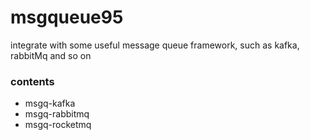 # msgqueue95
integrate with some useful message queue framework, such as kafka, rabbitMq and so on

### contents
- msgq-kafka
- msgq-rabbitmq
- msgq-rocketmq

